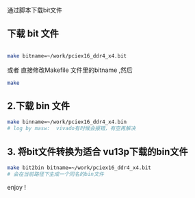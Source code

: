 
通过脚本下载bit文件

## 下载 bit 文件

```bash

make bitname=~/work/pciex16_ddr4_x4.bit

```

或者 直接修改Makefile 文件里的bitname ,然后 

```bash
make
```

## 2.下载 bin 文件

```bash
make binname=~/work/pciex16_ddr4_x4.bin
# log by masw:  vivado有时候会报错，有空再解决
```

## 3. 将bit文件转换为适合 vu13p下载的bin文件

```bash
make bit2bin bitname=~/work/pciex16_ddr4_x4.bit
# 会在当前路径下生成一个同名的bin文件
```


enjoy !

